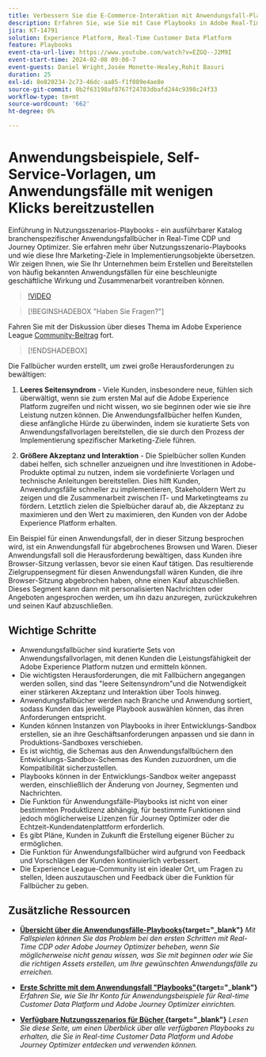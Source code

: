 ```yaml
---
title: Verbessern Sie die E-Commerce-Interaktion mit Anwendungsfall-Playbooks und Self-Service-Vorlagen, um E-Commerce-Anwendungsfälle mit wenigen Klicks bereitzustellen.
description: Erfahren Sie, wie Sie mit Case Playbooks in Adobe Real-Time CDP und Adobe Journey Optimizer einfach bereitstellen und die Interaktion mit E-Commerce-Kunden optimieren können.
jira: KT-14791
solution: Experience Platform, Real-Time Customer Data Platform
feature: Playbooks
event-cta-url-live: https://www.youtube.com/watch?v=EZGQ--J2M9I
event-start-time: 2024-02-08 09:00-7
event-guests: Daniel Wright,Josée Monette-Healey,Rohit Basuri
duration: 25
exl-id: 8e820234-2c73-46dc-aa85-f1f089e4ae8e
source-git-commit: 0b2f63198af8767f24783dbafd244c9398c24f33
workflow-type: tm+mt
source-wordcount: '662'
ht-degree: 0%

---
```


# Anwendungsbeispiele, Self-Service-Vorlagen, um Anwendungsfälle mit wenigen Klicks bereitzustellen

Einführung in Nutzungsszenarios-Playbooks - ein ausführbarer Katalog branchenspezifischer Anwendungsfallbücher in Real-Time CDP und Journey Optimizer. Sie erfahren mehr über Nutzungsszenario-Playbooks und wie diese Ihre Marketing-Ziele in Implementierungsobjekte übersetzen. Wir zeigen Ihnen, wie Sie Ihr Unternehmen beim Erstellen und Bereitstellen von häufig bekannten Anwendungsfällen für eine beschleunigte geschäftliche Wirkung und Zusammenarbeit vorantreiben können.

>[!VIDEO](https://video.tv.adobe.com/v/3426930/?quality=12&learn=on)

>[!BEGINSHADEBOX &quot;Haben Sie Fragen?&quot;]

Fahren Sie mit der Diskussion über dieses Thema im Adobe Experience League [Community-Beitrag](https://experienceleaguecommunities.adobe.com/t5/adobe-experience-platform/experience-league-live-post-session-discussion-use-case/m-p/651643#M488) fort.

>[!ENDSHADEBOX]

Die Fallbücher wurden erstellt, um zwei große Herausforderungen zu bewältigen:

1. **Leeres Seitensyndrom** - Viele Kunden, insbesondere neue, fühlen sich überwältigt, wenn sie zum ersten Mal auf die Adobe Experience Platform zugreifen und nicht wissen, wo sie beginnen oder wie sie ihre Leistung nutzen können. Die Anwendungsfallbücher helfen Kunden, diese anfängliche Hürde zu überwinden, indem sie kuratierte Sets von Anwendungsfallvorlagen bereitstellen, die sie durch den Prozess der Implementierung spezifischer Marketing-Ziele führen.

1. **Größere Akzeptanz und Interaktion** - Die Spielbücher sollen Kunden dabei helfen, sich schneller anzueignen und ihre Investitionen in Adobe-Produkte optimal zu nutzen, indem sie vordefinierte Vorlagen und technische Anleitungen bereitstellen.  Dies hilft Kunden, Anwendungsfälle schneller zu implementieren, Stakeholdern Wert zu zeigen und die Zusammenarbeit zwischen IT- und Marketingteams zu fördern.  Letztlich zielen die Spielbücher darauf ab, die Akzeptanz zu maximieren und den Wert zu maximieren, den Kunden von der Adobe Experience Platform erhalten.

Ein Beispiel für einen Anwendungsfall, der in dieser Sitzung besprochen wird, ist ein Anwendungsfall für abgebrochenes Browsen und Waren. Dieser Anwendungsfall soll die Herausforderung bewältigen, dass Kunden ihre Browser-Sitzung verlassen, bevor sie einen Kauf tätigen. Das resultierende Zielgruppensegment für diesen Anwendungsfall wären Kunden, die ihre Browser-Sitzung abgebrochen haben, ohne einen Kauf abzuschließen. Dieses Segment kann dann mit personalisierten Nachrichten oder Angeboten angesprochen werden, um ihn dazu anzuregen, zurückzukehren und seinen Kauf abzuschließen.

## Wichtige Schritte

* Anwendungsfallbücher sind kuratierte Sets von Anwendungsfallvorlagen, mit denen Kunden die Leistungsfähigkeit der Adobe Experience Platform nutzen und ermitteln können.
* Die wichtigsten Herausforderungen, die mit Fallbüchern angegangen werden sollen, sind das &quot;leere Seitensyndrom&quot;und die Notwendigkeit einer stärkeren Akzeptanz und Interaktion über Tools hinweg.
* Anwendungsfallbücher werden nach Branche und Anwendung sortiert, sodass Kunden das jeweilige Playbook auswählen können, das ihren Anforderungen entspricht.
* Kunden können Instanzen von Playbooks in ihrer Entwicklungs-Sandbox erstellen, sie an ihre Geschäftsanforderungen anpassen und sie dann in Produktions-Sandboxes verschieben.
* Es ist wichtig, die Schemas aus den Anwendungsfallbüchern den Entwicklungs-Sandbox-Schemas des Kunden zuzuordnen, um die Kompatibilität sicherzustellen.
* Playbooks können in der Entwicklungs-Sandbox weiter angepasst werden, einschließlich der Änderung von Journey, Segmenten und Nachrichten.
* Die Funktion für Anwendungsfälle-Playbooks ist nicht von einer bestimmten Produktlizenz abhängig, für bestimmte Funktionen sind jedoch möglicherweise Lizenzen für Journey Optimizer oder die Echtzeit-Kundendatenplattform erforderlich.
* Es gibt Pläne, Kunden in Zukunft die Erstellung eigener Bücher zu ermöglichen.
* Die Funktion für Anwendungsfallbücher wird aufgrund von Feedback und Vorschlägen der Kunden kontinuierlich verbessert.
* Die Experience League-Community ist ein idealer Ort, um Fragen zu stellen, Ideen auszutauschen und Feedback über die Funktion für Fallbücher zu geben.

## Zusätzliche Ressourcen

* **[Übersicht über die Anwendungsfälle-Playbooks](https://experienceleague.adobe.com/docs/experience-platform/use-case-playbooks/playbooks/overview.html){target="_blank"}**
  *Mit Fallspielen können Sie das Problem bei den ersten Schritten mit Real-Time CDP oder Adobe Journey Optimizer beheben, wenn Sie möglicherweise nicht genau wissen, was Sie mit beginnen oder wie Sie die richtigen Assets erstellen, um Ihre gewünschten Anwendungsfälle zu erreichen.*

* **[Erste Schritte mit dem Anwendungsfall &quot;Playbooks&quot;](https://experienceleague.adobe.com/docs/experience-platform/use-case-playbooks/playbooks/get-started.html?lang=de){target="_blank"}**
  *Erfahren Sie, wie Sie Ihr Konto für Anwendungsbeispiele für Real-time Customer Data Platform und Adobe Journey Optimizer einrichten.*

* **[Verfügbare Nutzungsszenarios für Bücher ](https://experienceleague.adobe.com/docs/experience-platform/use-case-playbooks/playbooks/playbooks-list.html?lang=de){target="_blank"}**
  *Lesen Sie diese Seite, um einen Überblick über alle verfügbaren Playbooks zu erhalten, die Sie in Real-time Customer Data Platform und Adobe Journey Optimizer entdecken und verwenden können.*
